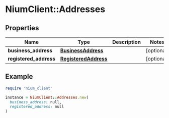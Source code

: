 # NiumClient::Addresses

## Properties

| Name | Type | Description | Notes |
| ---- | ---- | ----------- | ----- |
| **business_address** | [**BusinessAddress**](BusinessAddress.md) |  | [optional] |
| **registered_address** | [**RegisteredAddress**](RegisteredAddress.md) |  | [optional] |

## Example

```ruby
require 'nium_client'

instance = NiumClient::Addresses.new(
  business_address: null,
  registered_address: null
)
```

